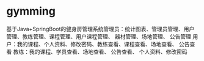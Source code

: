 # gymming
基于Java+SpringBoot的健身房管理系统管理员：统计图表、管理员管理、用户管理、教练管理、课程管理、用户课程管理、 器材管理、场地管理、 公告管理  用户：我的课程、个人资料、修改密码、教练查看、课程查看、场地查看、 公告查看  教练：我的课程、学员查看、场地查看、 公告查看、 个人资料、修改密码
